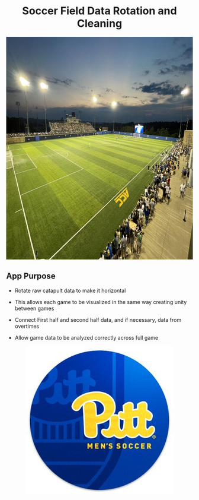

<center> 
  <h1> Soccer Field Data Rotation and Cleaning  </h1> 
  
  <img src="pitt_field.jpeg" width="100%" height="600"/>
</center>


 

  <h2>  App Purpose </h2> 
  
  - Rotate raw catapult data to make it horizontal
   
  - This allows each game to be visualized in the same way creating unity between games
  
  - Connect First half and second half data, and if necessary, data from overtimes
  
  - Allow game data to be analyzed correctly across full game
  


<center> 

<img src="pitt_soccer2.jpeg">
</center>


